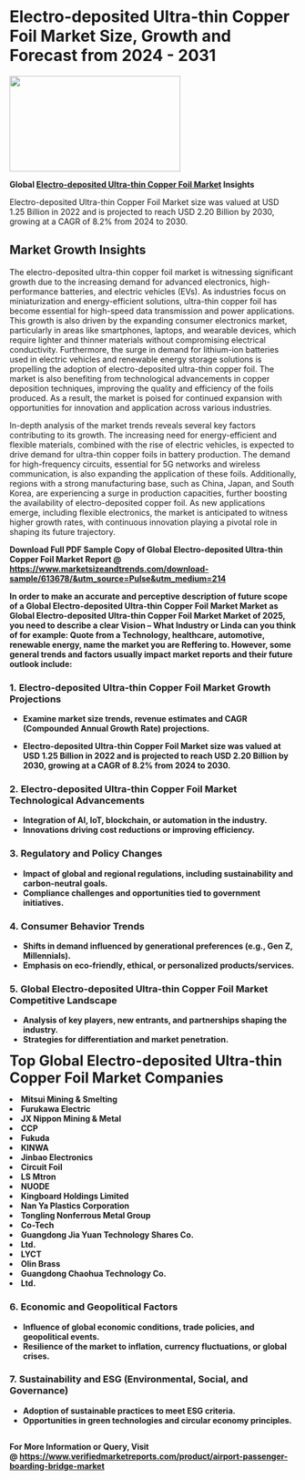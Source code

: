 <H1>Electro-deposited Ultra-thin Copper Foil Market Size, Growth and Forecast from 2024 - 2031</H1><img class="aligncenter size-medium wp-image-584254" src="https://thirdeyenews.in/wp-content/uploads/2024/09/Global-Market-Research-300x168.jpeg" alt="" width="300" height="168" /><p><strong>Global&nbsp;<a href="https://www.marketsizeandtrends.com/download-sample/613678/&amp;utm_source=Pulse&amp;utm_medium=214">Electro-deposited Ultra-thin Copper Foil Market</a> Insights</strong></p><p>Electro-deposited Ultra-thin Copper Foil Market size was valued at USD 1.25 Billion in 2022 and is projected to reach USD 2.20 Billion by 2030, growing at a CAGR of 8.2% from 2024 to 2030.</p><p><h2>Market Growth Insights</h2> <p>The electro-deposited ultra-thin copper foil market is witnessing significant growth due to the increasing demand for advanced electronics, high-performance batteries, and electric vehicles (EVs). As industries focus on miniaturization and energy-efficient solutions, ultra-thin copper foil has become essential for high-speed data transmission and power applications. This growth is also driven by the expanding consumer electronics market, particularly in areas like smartphones, laptops, and wearable devices, which require lighter and thinner materials without compromising electrical conductivity. Furthermore, the surge in demand for lithium-ion batteries used in electric vehicles and renewable energy storage solutions is propelling the adoption of electro-deposited ultra-thin copper foil. The market is also benefiting from technological advancements in copper deposition techniques, improving the quality and efficiency of the foils produced. As a result, the market is poised for continued expansion with opportunities for innovation and application across various industries.</p> <p><strong></strong></p> <p>In-depth analysis of the market trends reveals several key factors contributing to its growth. The increasing need for energy-efficient and flexible materials, combined with the rise of electric vehicles, is expected to drive demand for ultra-thin copper foils in battery production. The demand for high-frequency circuits, essential for 5G networks and wireless communication, is also expanding the application of these foils. Additionally, regions with a strong manufacturing base, such as China, Japan, and South Korea, are experiencing a surge in production capacities, further boosting the availability of electro-deposited copper foil. As new applications emerge, including flexible electronics, the market is anticipated to witness higher growth rates, with continuous innovation playing a pivotal role in shaping its future trajectory.</p> <p><strong></p><p><span class=""><strong>Download Full PDF Sample Copy of Global Electro-deposited Ultra-thin Copper Foil Market Report</strong> @ <a href="https://www.marketsizeandtrends.com/download-sample/613678/&amp;utm_source=Pulse&amp;utm_medium=214" target="_blank">https://www.marketsizeandtrends.com/download-sample/613678/&amp;utm_source=Pulse&amp;utm_medium=214</a></span></p><p>In order to make an accurate and perceptive description of future scope of a Global&nbsp;Electro-deposited Ultra-thin Copper Foil Market Market as Global&nbsp;Electro-deposited Ultra-thin Copper Foil Market Market of 2025, you need to describe a clear Vision &ndash; What Industry or Linda can you think of for example: Quote from a Technology, healthcare, automotive, renewable energy, name the market you are Reffering to. However, some general trends and factors usually impact market reports and their future outlook include:</p><h3>1.&nbsp;<strong>Electro-deposited Ultra-thin Copper Foil Market Growth Projections</strong></h3><ul><li>Examine market size trends, revenue estimates and CAGR (Compounded Annual Growth Rate) projections.</li><li><p>Electro-deposited Ultra-thin Copper Foil Market size was valued at USD 1.25 Billion in 2022 and is projected to reach USD 2.20 Billion by 2030, growing at a CAGR of 8.2% from 2024 to 2030.</p></li></ul><h3>2.&nbsp;<strong>Electro-deposited Ultra-thin Copper Foil Market Technological Advancements</strong></h3><ul><li>Integration of AI, IoT, blockchain, or automation in the industry.</li><li>Innovations driving cost reductions or improving efficiency.</li></ul><h3>3.&nbsp;<strong>Regulatory and Policy Changes</strong></h3><ul><li>Impact of global and regional regulations, including sustainability and carbon-neutral goals.</li><li>Compliance challenges and opportunities tied to government initiatives.</li></ul><h3>4.&nbsp;<strong>Consumer Behavior Trends</strong></h3><ul><li>Shifts in demand influenced by generational preferences (e.g., Gen Z, Millennials).</li><li>Emphasis on eco-friendly, ethical, or personalized products/services.</li></ul><h3>5.&nbsp;<strong>Global Electro-deposited Ultra-thin Copper Foil Market Competitive Landscape</strong></h3><ul><li>Analysis of key players, new entrants, and partnerships shaping the industry.</li><li>Strategies for differentiation and market penetration.</li></ul><p data-pm-slice="1 1 []"><span style="color: inherit; font-family: inherit; font-size: 25px;">Top Global Electro-deposited Ultra-thin Copper Foil Market Companies</span></p><div class="" data-test-id=""><p><li>Mitsui Mining & Smelting</li><li> Furukawa Electric</li><li> JX Nippon Mining & Metal</li><li> CCP</li><li> Fukuda</li><li> KINWA</li><li> Jinbao Electronics</li><li> Circuit Foil</li><li> LS Mtron</li><li> NUODE</li><li> Kingboard Holdings Limited</li><li> Nan Ya Plastics Corporation</li><li> Tongling Nonferrous Metal Group</li><li> Co-Tech</li><li> Guangdong Jia Yuan Technology Shares Co.</li><li> Ltd.</li><li> LYCT</li><li> Olin Brass</li><li> Guangdong Chaohua Technology Co.</li><li>Ltd.</li></p></div><h3>6.&nbsp;<strong>Economic and Geopolitical Factors</strong></h3><ul><li>Influence of global economic conditions, trade policies, and geopolitical events.</li><li>Resilience of the market to inflation, currency fluctuations, or global crises.</li></ul><h3>7.&nbsp;<strong>Sustainability and ESG (Environmental, Social, and Governance)</strong></h3><ul><li>Adoption of sustainable practices to meet ESG criteria.</li><li>Opportunities in green technologies and circular economy principles.</li></ul><h2><strong style="font-size: 14px;">For More Information or Query, Visit @&nbsp;</strong><a style="background-color: #ffffff; font-size: 14px;" href="https://www.marketsizeandtrends.com/report/electro-deposited-ultra-thin-copper-foil-market/" target="_blank">https://www.verifiedmarketreports.com/product/airport-passenger-boarding-bridge-market</a></h2>
